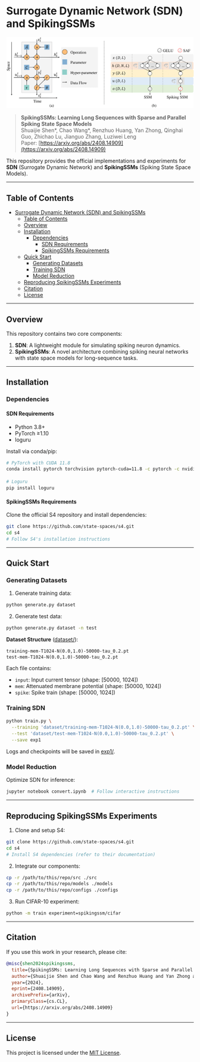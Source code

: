 # Surrogate Dynamic Network (SDN) and SpikingSSMs

![SpikingSSMs Architecture](assets/arch.png "Architecture and Computation Graph of SpikingSSMs")

> **SpikingSSMs: Learning Long Sequences with Sparse and Parallel Spiking State Space Models**  
> Shuaijie Shen*, Chao Wang*, Renzhuo Huang, Yan Zhong, Qinghai Guo, Zhichao Lu, Jianguo Zhang, Luziwei Leng  
> Paper: [https://arxiv.org/abs/2408.14909](https://arxiv.org/abs/2408.14909)  

This repository provides the official implementations and experiments for **SDN** (Surrogate Dynamic Network) and **SpikingSSMs** (Spiking State Space Models).

---

## Table of Contents

- [Surrogate Dynamic Network (SDN) and SpikingSSMs](#surrogate-dynamic-network-sdn-and-spikingssms)
  - [Table of Contents](#table-of-contents)
  - [Overview](#overview)
  - [Installation](#installation)
    - [Dependencies](#dependencies)
      - [SDN Requirements](#sdn-requirements)
      - [SpikingSSMs Requirements](#spikingssms-requirements)
  - [Quick Start](#quick-start)
    - [Generating Datasets](#generating-datasets)
    - [Training SDN](#training-sdn)
    - [Model Reduction](#model-reduction)
  - [Reproducing SpikingSSMs Experiments](#reproducing-spikingssms-experiments)
  - [Citation](#citation)
  - [License](#license)

---

## Overview

This repository contains two core components:
1. **SDN**: A lightweight module for simulating spiking neuron dynamics.
2. **SpikingSSMs**: A novel architecture combining spiking neural networks with state space models for long-sequence tasks.

---

## Installation

### Dependencies

#### SDN Requirements
- Python 3.8+
- PyTorch ≥1.10
- loguru

Install via conda/pip:
```bash
# PyTorch with CUDA 11.8
conda install pytorch torchvision pytorch-cuda=11.8 -c pytorch -c nvidia

# Loguru
pip install loguru
```

#### SpikingSSMs Requirements
Clone the official S4 repository and install dependencies:
```bash
git clone https://github.com/state-spaces/s4.git
cd s4
# Follow S4's installation instructions
```

---

## Quick Start

### Generating Datasets

1. Generate training data:
```bash
python generate.py dataset
```

2. Generate test data:
```bash
python generate.py dataset -n test
```

**Dataset Structure** ([dataset/](dataset/)):
```
training-mem-T1024-N(0.0,1.0)-50000-tau_0.2.pt
test-mem-T1024-N(0.0,1.0)-50000-tau_0.2.pt
```

Each file contains:
- `input`: Input current tensor (shape: [50000, 1024])
- `mem`: Attenuated membrane potential (shape: [50000, 1024])
- `spike`: Spike train (shape: [50000, 1024])

### Training SDN

```bash
python train.py \
  --training 'dataset/training-mem-T1024-N(0.0,1.0)-50000-tau_0.2.pt' \
  --test 'dataset/test-mem-T1024-N(0.0,1.0)-50000-tau_0.2.pt' \
  --save exp1
```

Logs and checkpoints will be saved in [exp1/](exp1/).

### Model Reduction

Optimize SDN for inference:
```bash
jupyter notebook convert.ipynb  # Follow interactive instructions
```

---

## Reproducing SpikingSSMs Experiments

1. Clone and setup S4:
```bash
git clone https://github.com/state-spaces/s4.git
cd s4
# Install S4 dependencies (refer to their documentation)
```

2. Integrate our components:
```bash
cp -r /path/to/this/repo/src ./src
cp -r /path/to/this/repo/models ./models
cp -r /path/to/this/repo/configs ./configs
```

3. Run CIFAR-10 experiment:
```bash
python -m train experiment=spikingssm/cifar
```

---

## Citation

If you use this work in your research, please cite:
```bibtex
@misc{shen2024spikingssms,
  title={SpikingSSMs: Learning Long Sequences with Sparse and Parallel Spiking State Space Models}, 
  author={Shuaijie Shen and Chao Wang and Renzhuo Huang and Yan Zhong and Qinghai Guo and Zhichao Lu and Jianguo Zhang and Luziwei Leng},
  year={2024},
  eprint={2408.14909},
  archivePrefix={arXiv},
  primaryClass={cs.CL},
  url={https://arxiv.org/abs/2408.14909}
}
```

---

## License

This project is licensed under the [MIT License](LICENSE).